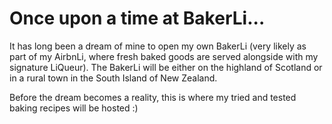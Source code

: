 # Once upon a time at BakerLi...

It has long been a dream of mine to open my own BakerLi (very likely as part of my AirbnLi, where fresh baked goods are served alongside with my signature LiQueur). The BakerLi will be either on the highland of Scotland or in a rural town in the South Island of New Zealand.

Before the dream becomes a reality, this is where my tried and tested baking recipes will be hosted :)
